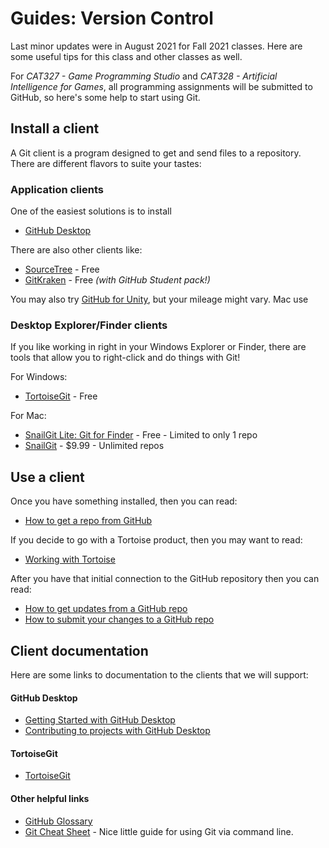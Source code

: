 # Guides: Version Control

Last minor updates were in August 2021 for Fall 2021 classes. Here are some useful tips for this class and other classes as well. 

For *CAT327 - Game Programming Studio* and *CAT328 - Artificial Intelligence for Games*, all programming assignments will be submitted to GitHub, so here's some help to start using Git.

## Install a client

A Git client is a program designed to get and send files to a repository. There are different flavors to suite your tastes:

### Application clients

One of the easiest solutions is to install 

* [GitHub Desktop](https://desktop.github.com/)

There are also other clients like:

* [SourceTree](https://www.sourcetreeapp.com/) - Free
* [GitKraken](https://www.gitkraken.com/) - Free *(with GitHub Student pack!)*

You may also try [GitHub for Unity](https://assetstore.unity.com/packages/tools/version-control/github-for-unity-118069), but your mileage might vary. Mac use

### Desktop Explorer/Finder clients

If you like working in right in your Windows Explorer or Finder, there are tools that allow you to right-click and do things with Git!

For Windows:

* [TortoiseGit](Installing-TortoiseGIT/README.md) - Free

For Mac:

  * [SnailGit Lite: Git for Finder](https://itunes.apple.com/us/app/snailgit-free-git-client-finder/id1099475282?mt=12) - Free - Limited to only 1 repo 
  * [SnailGit](https://itunes.apple.com/us/app/snailgit/id847260112?l=en&mt=12#) - $9.99 - Unlimited repos

## Use a client 

Once you have something installed, then you can read:

* [How to get a repo from GitHub](Getting-Stuff/README.md) 

If you decide to go with a Tortoise product, then you may want to read:

* [Working with Tortoise](Working-With-Tortoise/README.md)

After you have that initial connection to the GitHub repository then you can read:

* [How to get updates from a GitHub repo](Updating-From-GitHub/README.md)
* [How to submit your changes to a GitHub repo](Sending-Stuff/README.md)

## Client documentation

Here are some links to documentation to the clients that we will support:

#### GitHub Desktop

* [Getting Started with GitHub Desktop](https://help.github.com/desktop/guides/getting-started-with-github-desktop/)
* [Contributing to projects with GitHub Desktop](https://help.github.com/desktop/guides/contributing-to-projects/)

#### TortoiseGit

* [TortoiseGit](https://tortoisegit.org/docs/tortoisegit/)

#### Other helpful links
* [GitHub Glossary](https://help.github.com/articles/github-glossary/)
* [Git Cheat Sheet](http://www.git-tower.com/blog/git-cheat-sheet/) - Nice little guide for using Git via command line.

<!--
## Subversion

While you can still use Subversion for GitHub, there's no reason you have to or should. Git has pretty much become the standard for version control. But if you really want...

For Windows:

* [TortoiseSVN](Installing-TortoiseSVN/README.md) - Free 

For Mac:

  * [SnailSVN Lite: SVN for Finder](https://itunes.apple.com/us/app/snailsvn-free-svn-client-finder/id1063090543?mt=12) - Free - Limited to only 1 repo
  * [SnailSVN](https://itunes.apple.com/us/app/snailsvn/id847259925?ls=1&mt=12#) - $14.99 - Unlimited repos

-->